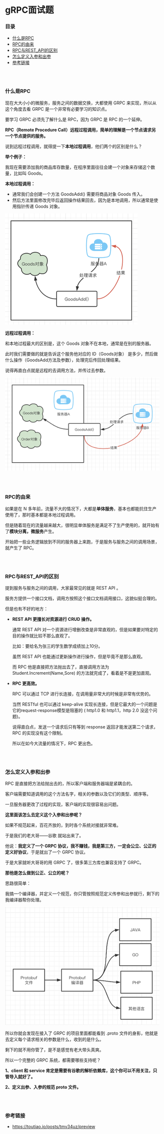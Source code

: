 # gRPC面试题

### 目录

- [什么是RPC](#什么是RPC)
- [RPC的由来](#RPC的由来)
- [RPC与REST_API的区别](#RPC与REST_API的区别)
- [怎么定义入参和出参](#怎么定义入参和出参)
- [参考链接](#参考链接)



</br></br>

### 什么是RPC

现在大大小小的微服务，服务之间的数据交换，大都使用 GRPC 来实现，所以从这个角度去看 GRPC 是一个非常有必要学习的知识点。 

要学习 GRPC 必须先了解什么是 RPC，因为 GRPC 是 RPC 的一个延伸。

**RPC（Remote Procedure Call）远程过程调用，简单的理解是一个节点请求另一个节点提供的服务。**

说到远程过程调用，就得提一下**本地过程调用**，他们两个的区别是什么？

**举个例子：**

我现在需要添加我的商品库存数量，在程序里面往往会建一个对象来存储这个数量，比如叫 Goods。

**本地过程调用：**

- 通常我们会创建一个方法 GoodsAdd() 需要将商品对象 Goods 传入。
- 然后方法里面修改完毕后返回操作结果回去，因为是本地调用，所以通常是使用指针传递 Goods 对象。

![](https://raw.githubusercontent.com/affectalways/Flee-as-a-bird-to-your-mountain/main/img/gRPC%E9%9D%A2%E8%AF%951.png)

**远程过程调用：**

和本地过程最大的区别是，这个 Goods 对象不在本地，通常是在别的服务器。

此时我们需要做的就是告诉这个服务他对应的 ID（Goods对象） 是多少，然后做什么操作（GoodsAdd方法及参数），处理完后传回处理结果。

说得再直白点就是远程的去调用方法，并传过去参数。

![](https://raw.githubusercontent.com/affectalways/Flee-as-a-bird-to-your-mountain/main/img/gRPC%E9%9D%A2%E8%AF%952.png)



</br></br>

### RPC的由来

如果是在 N 多年前，流量不大的情况下，大都是**单体服务**，基本也都能抗住生产使用了，那时基本都是本地过程调用。

但是随着现在的流量越来越大，很明显单体服务是满足不了生产使用的，就开始有了**模块分离，微服务**产生。

开始把一些业务逻辑放到不同的服务器上来跑，于是服务与服务之间的调用场景，就产生了 RPC。



</br></br>

### RPC与REST_API的区别

提到服务与服务之间的调用，大家最常见的就是 REST API 。

服务方提供一个接口文档，调用方按照这个接口文档调用接口，这貌似挺合理的。

但是也有不好的地方：

- **REST API 更擅长对资源进行 CRUD 操作。**

  通常 REST API 对一个资源进行增删改查是非常直观的，但是如果要对特定的目的操作就比较不那么直观了。

  比如：要给名为张三的学生数学成绩加上10分。

  虽然 REST API 也能通过更新操作进行操作，但是毕竟不是那么直观。

  而 RPC 他是直接把方法抛出去了，直接调用方法为 Student.Increment(Name,Sore) 的方法就完成了，看着是不是更加直观。

- **RPC 更高效。**

  RPC 可以通过 TCP 进行长连接，在调用量非常大的时候是非常有优势的。

  当然 RESTful 也可以通过 keep-alive 实现长连接，但是它最大的一个问题是它的request-response模型是阻塞的 ( http1.0 和 http1.1，http 2.0 没这个问题)。

  说得直白点，发送一个请求后只有等到 response 返回才能发送第二个请求，RPC 的实现没有这个限制。

  所以在如今大流量的情况下，RPC 更出色。



</br></br>

### 怎么定义入参和出参

RPC 是直接把方法给抛出去的，所以客户端和服务器端是紧耦合的。

客户端需要知道调用的这个方法名字，相关的参数以及它们的类型、顺序等。

一旦服务器更改了过程的实现，客户端的实现很容易出问题。

**这里面该怎么去定义这个入参和出参呢？**

如果不规范起来，百花齐放的，到时各个系统对接就非常难。

于是我们的老大哥——谷歌 就站出来了。

他说：**我定义了一个 GRPC 协议，我不赚钱，我是第三方，一定会公立、公正的定义好协议**，于是就出了一个 GRPC 协议。

于是大家就听大哥哥的用 GRPC 了，很多第三方库也兼容支持了 GRPC。

**那他是怎么做到公正、公立的呢？**

思路很简单：

我搞一个编译器，并定义一个规范，你只管按照规范定义传参和出参就行，剩下的我编译器帮你处理。

![](https://raw.githubusercontent.com/affectalways/Flee-as-a-bird-to-your-mountain/main/img/gRPC%E9%9D%A2%E8%AF%953.png)

所以你就会发现在接入了 GRPC 的项目里面都能看到 .proto 文件的身影，他就是去定义每个请求相关的参数是什么，收到的是什么。

剩下的就不用你管了，是不是感觉有老大带头真爽。

所以一个完整的 GRPC 系统，都需要哪些支持呢？

**1、client 和 service 肯定是需要有谷歌的解析依赖库，这个你可以不用关注，只管导入就好了。**

**2、定义出参、入参的规范 proto 文件。**







</br></br>

### 参考链接

- https://toutiao.io/posts/tmv34uz/preview